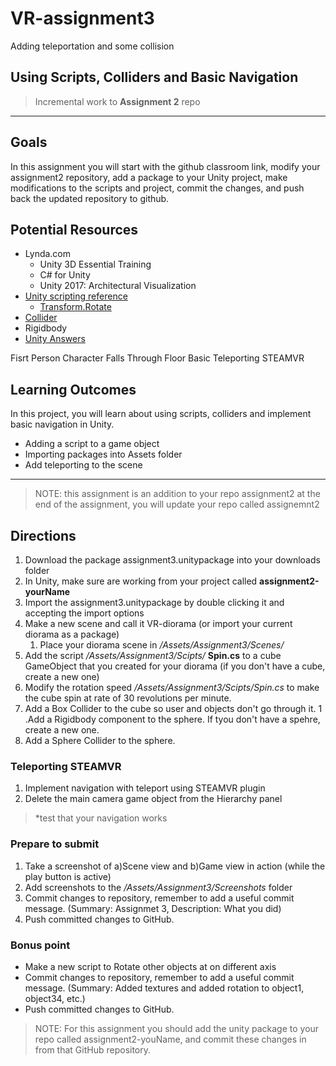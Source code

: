 # VR-assignment3
Adding teleportation and some collision

## Using Scripts, Colliders and Basic Navigation
> Incremental work to **Assignment 2** repo

---
## Goals

In this assignment you will start with the github classroom link, modify your assignment2 repository, add a package to your Unity project, make modifications to the scripts and project, commit the changes, and push back the updated repository to github.

## Potential Resources
* Lynda.com
  * Unity 3D Essential Training
  * C# for Unity
  * Unity 2017: Architectural Visualization
* [Unity scripting reference](https://docs.unity3d.com/ScriptReference/)
  * [Transform.Rotate](https://docs.unity3d.com/ScriptReference/Transform.Rotate.html)
* [Collider](https://docs.unity3d.com/Manual/CollidersOverview.html)
* Rigidbody
* [Unity Answers](https://answers.unity.com/index.html)

Fisrt Person Character Falls Through Floor
Basic Teleporting STEAMVR

## Learning Outcomes

In this project, you will learn about using scripts, colliders and implement basic navigation in Unity.
* Adding a script to a game object
* Importing packages into Assets folder
* Add teleporting to the scene

---
> NOTE: this assignment is an addition to your repo assignment2 at the end of the assignment, you will update your repo called assignemnt2

## Directions

1. Download the package assignment3.unitypackage into your downloads folder
1. In Unity, make sure are working from your project called **assignment2-yourName**
1. Import the assignment3.unitypackage by double clicking it and accepting the import options
1. Make a new scene and call it VR-diorama (or import your current diorama as a package)
    1. Place your diorama scene in */Assets/Assignment3/Scenes/*
1. Add the script */Assets/Assignment3/Scipts/* **Spin.cs** to a cube GameObject that you created for your diorama (if you don't have a cube, create a new one)
1. Modify the rotation speed */Assets/Assignment3/Scipts/Spin.cs* to make the cube spin at rate of 30 revolutions per minute.
1. Add a Box Collider to the cube so user and objects don't go through it.
1 .Add a Rigidbody component to the sphere. If tyou don't have a spehre, create a new one.
1. Add a Sphere Collider to the sphere.

### Teleporting STEAMVR
1. Implement navigation with teleport using STEAMVR plugin
1. Delete the main camera game object from the Hierarchy panel
> *test that your navigation works

### Prepare to submit
1. Take a screenshot of a)Scene view and b)Game view in action (while the play button is active)
1. Add screenshots to the */Assets/Assignment3/Screenshots* folder
1. Commit changes to repository, remember to add a useful commit message. (Summary: Assignmet 3, Description: What you did)
1. Push committed changes to GitHub.

### Bonus point
* Make a new script to Rotate other objects at on different axis
* Commit changes to repository, remember to add a useful commit message. (Summary: Added textures and added rotation to object1, object34, etc.)
* Push committed changes to GitHub.

> NOTE: For this assignment you should add the unity package to your repo called assignment2-youName, and commit these changes in from that GitHub repository.
